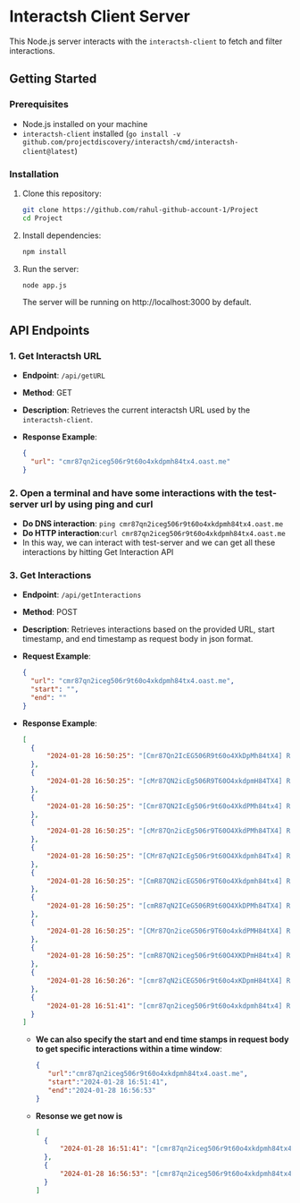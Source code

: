 # Interactsh Client Server

This Node.js server interacts with the `interactsh-client` to fetch and filter interactions.

## Getting Started

### Prerequisites

- Node.js installed on your machine
- `interactsh-client` installed (`go install -v github.com/projectdiscovery/interactsh/cmd/interactsh-client@latest`)

### Installation

1. Clone this repository:

    ```bash
    git clone https://github.com/rahul-github-account-1/Project
    cd Project
    ```

2. Install dependencies:

    ```bash
    npm install
    ```

3. Run the server:

    ```bash
    node app.js
    ```

    The server will be running on http://localhost:3000 by default.

## API Endpoints

### 1. Get Interactsh URL

- **Endpoint**: `/api/getURL`
- **Method**: GET
- **Description**: Retrieves the current interactsh URL used by the `interactsh-client`.
- **Response Example**:

    ```json
    {
      "url": "cmr87qn2iceg506r9t60o4xkdpmh84tx4.oast.me"
    }
    ```
### 2. Open a terminal and have some interactions with the test-server url by using ping and curl
- **Do DNS interaction**: `ping cmr87qn2iceg506r9t60o4xkdpmh84tx4.oast.me`
- **Do HTTP interaction**:`curl cmr87qn2iceg506r9t60o4xkdpmh84tx4.oast.me`
- In this way, we can interact with test-server and we can get all these interactions by hitting Get Interaction API


### 3. Get Interactions

- **Endpoint**: `/api/getInteractions`
- **Method**: POST
- **Description**: Retrieves interactions based on the provided URL, start timestamp, and end timestamp as request body in json format.
- **Request Example**:

    ```json
    {
      "url": "cmr87qn2iceg506r9t60o4xkdpmh84tx4.oast.me",
      "start": "",
      "end": ""
    }
    ```

- **Response Example**:

    ```json
  [
      {
          "2024-01-28 16:50:25": "[Cmr87Qn2IcEG506R9t60o4XkDpMh84tX4] Received DNS interaction (A) from 112.110.126.195 at 2024-01-28 16:50:25"
      },
      {
          "2024-01-28 16:50:25": "[cMr87QN2icEg506R9T60O4xkdpmH84TX4] Received DNS interaction (A) from 112.110.126.195 at 2024-01-28 16:50:25"
      },
      {
          "2024-01-28 16:50:25": "[Cmr87QN2IcEg506r9t60o4XkdPMh84tx4] Received DNS interaction (A) from 112.110.126.195 at 2024-01-28 16:50:25"
      },
      {
          "2024-01-28 16:50:25": "[cMr87Qn2icEg506r9T60O4XkdPMh84TX4] Received DNS interaction (A) from 112.110.126.195 at 2024-01-28 16:50:25"
      },
      {
          "2024-01-28 16:50:25": "[CMr87qN2IcEg506r9t60O4Xkdpmh84Tx4] Received DNS interaction (AAAA) from 112.110.126.195 at 2024-01-28 16:50:25"
      },
      {
          "2024-01-28 16:50:25": "[CmR87QN2icEG506r9T60o4Xkdpmh84tx4] Received DNS interaction (AAAA) from 112.110.126.195 at 2024-01-28 16:50:25"
      },
      {
          "2024-01-28 16:50:25": "[cmR87qN2ICeG506R9t60O4XkDPMh84TX4] Received DNS interaction (AAAA) from 112.110.126.195 at 2024-01-28 16:50:25"
      },
      {
          "2024-01-28 16:50:25": "[CMr87Qn2iceG506r9T60o4xkdPMH84tX4] Received DNS interaction (AAAA) from 112.110.126.195 at 2024-01-28 16:50:25"
      },
      {
          "2024-01-28 16:50:25": "[cmR87QN2iceg506r9t60O4XKDPmH84tx4] Received DNS interaction (A) from 112.110.126.195 at 2024-01-28 16:50:25"
      },
      {
          "2024-01-28 16:50:26": "[cmr87qN2iCEG506r9t60o4xKDpmH84tX4] Received DNS interaction (A) from 112.110.126.195 at 2024-01-28 16:50:26"
      },
      {
          "2024-01-28 16:51:41": "[cmr87qn2iceg506r9t60o4xkdpmh84tx4] Received HTTP interaction from 1.187.220.60 at 2024-01-28 16:51:41"
      }
  ]
    ```
  - **We can also specify the start and end time stamps in request body to get specific interactions within a time window**:
     ```json
     {
        "url":"cmr87qn2iceg506r9t60o4xkdpmh84tx4.oast.me",
        "start":"2024-01-28 16:51:41",
        "end":"2024-01-28 16:56:53"
     }    

    ```
  - **Resonse we get now is**
      ```json
      [
        {
            "2024-01-28 16:51:41": "[cmr87qn2iceg506r9t60o4xkdpmh84tx4] Received HTTP interaction from 1.187.220.60 at 2024-01-28 16:51:41"
        },
        {
            "2024-01-28 16:56:53": "[cmr87qn2iceg506r9t60o4xkdpmh84tx4] Received HTTP interaction from 1.187.220.60 at 2024-01-28 16:56:53"
        }
      ]


      ```
       

